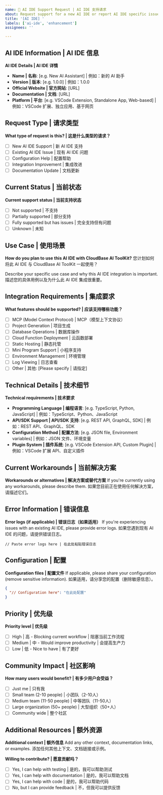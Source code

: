 ```yaml
---
name: 🤖 AI IDE Support Request | AI IDE 支持请求
about: Request support for a new AI IDE or report AI IDE specific issues | 请求支持新的 AI IDE 或报告 AI IDE 特定问题
title: '[AI IDE] '
labels: ['ai-ide', 'enhancement']
assignees: ''

---
```


## AI IDE Information | AI IDE 信息
**AI IDE Details | AI IDE 详情**
- **Name | 名称**: [e.g. New AI Assistant] | 例如：新的 AI 助手
- **Version | 版本**: [e.g. 1.0.0] | 例如：1.0.0
- **Official Website | 官方网站**: [URL]
- **Documentation | 文档**: [URL]
- **Platform | 平台**: [e.g. VSCode Extension, Standalone App, Web-based] | 例如：VSCode 扩展、独立应用、基于网页

## Request Type | 请求类型
**What type of request is this? | 这是什么类型的请求？**
- [ ] New AI IDE Support | 新 AI IDE 支持
- [ ] Existing AI IDE Issue | 现有 AI IDE 问题
- [ ] Configuration Help | 配置帮助
- [ ] Integration Improvement | 集成改进
- [ ] Documentation Update | 文档更新

## Current Status | 当前状态
**Current support status | 当前支持状态**
- [ ] Not supported | 不支持
- [ ] Partially supported | 部分支持
- [ ] Fully supported but has issues | 完全支持但有问题
- [ ] Unknown | 未知

## Use Case | 使用场景
**How do you plan to use this AI IDE with CloudBase AI ToolKit?**
您计划如何将此 AI IDE 与 CloudBase AI ToolKit 一起使用？

Describe your specific use case and why this AI IDE integration is important.
描述您的具体用例以及为什么此 AI IDE 集成很重要。

## Integration Requirements | 集成要求
**What features should be supported? | 应该支持哪些功能？**
- [ ] MCP (Model Context Protocol) | MCP（模型上下文协议）
- [ ] Project Generation | 项目生成
- [ ] Database Operations | 数据库操作
- [ ] Cloud Function Deployment | 云函数部署
- [ ] Static Hosting | 静态托管
- [ ] Mini Program Support | 小程序支持
- [ ] Environment Management | 环境管理
- [ ] Log Viewing | 日志查看
- [ ] Other | 其他: [Please specify | 请指定]

## Technical Details | 技术细节
**Technical requirements | 技术要求**
- **Programming Language | 编程语言**: [e.g. TypeScript, Python, JavaScript] | 例如：TypeScript、Python、JavaScript
- **API/SDK Support | API/SDK 支持**: [e.g. REST API, GraphQL, SDK] | 例如：REST API、GraphQL、SDK
- **Configuration Method | 配置方法**: [e.g. JSON file, Environment variables] | 例如：JSON 文件、环境变量
- **Plugin System | 插件系统**: [e.g. VSCode Extension API, Custom Plugin] | 例如：VSCode 扩展 API、自定义插件

## Current Workarounds | 当前解决方案
**Workarounds or alternatives | 解决方案或替代方案**
If you're currently using any workarounds, please describe them.
如果您目前正在使用任何解决方案，请描述它们。

## Error Information | 错误信息
**Error logs (if applicable) | 错误日志（如果适用）**
If you're experiencing issues with an existing AI IDE, please provide error logs.
如果您遇到现有 AI IDE 的问题，请提供错误日志。

```
// Paste error logs here | 在此处粘贴错误日志
```

## Configuration | 配置
**Configuration files | 配置文件**
If applicable, please share your configuration (remove sensitive information).
如果适用，请分享您的配置（删除敏感信息）。

```json
{
  "// Configuration here": "在此处配置"
}
```

## Priority | 优先级
**Priority level | 优先级**
- [ ] High | 高 - Blocking current workflow | 阻塞当前工作流程
- [ ] Medium | 中 - Would improve productivity | 会提高生产力
- [ ] Low | 低 - Nice to have | 有了更好

## Community Impact | 社区影响
**How many users would benefit? | 有多少用户会受益？**
- [ ] Just me | 只有我
- [ ] Small team (2-10 people) | 小团队（2-10人）
- [ ] Medium team (11-50 people) | 中等团队（11-50人）
- [ ] Large organization (50+ people) | 大型组织（50+人）
- [ ] Community wide | 整个社区

## Additional Resources | 额外资源
**Additional context | 额外信息**
Add any other context, documentation links, or examples.
添加任何其他上下文、文档链接或示例。

**Willing to contribute? | 愿意贡献吗？**
- [ ] Yes, I can help with testing | 是的，我可以帮助测试
- [ ] Yes, I can help with documentation | 是的，我可以帮助文档
- [ ] Yes, I can help with code | 是的，我可以帮助代码
- [ ] No, but I can provide feedback | 不，但我可以提供反馈
